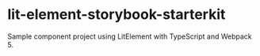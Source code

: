 # lit-element-storybook-starterkit
Sample component project using LitElement with TypeScript and Webpack 5.
